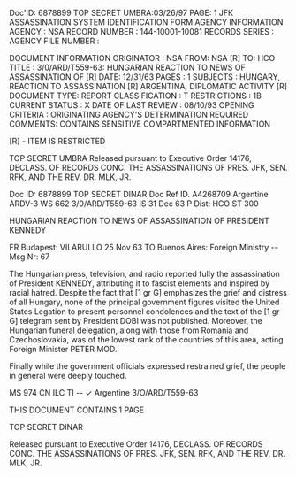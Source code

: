 Doc'ID: 6878899
TOP SECRET UMBRA:03/26/97
PAGE: 1
JFK ASSASSINATION SYSTEM
IDENTIFICATION FORM
AGENCY INFORMATION
AGENCY : NSA
RECORD NUMBER : 144-10001-10081
RECORDS SERIES :
AGENCY FILE NUMBER :

DOCUMENT INFORMATION
ORIGINATOR : NSA
FROM: NSA [R]
TO: HCO
TITLE :
3/0/ARD/T559-63: HUNGARIAN REACTION TO NEWS OF ASSASSINATION OF [R]
DATE: 12/31/63
PAGES : 1
SUBJECTS :
HUNGARY, REACTION TO ASSASSINATION [R]
ARGENTINA, DIPLOMATIC ACTIVITY [R]
DOCUMENT TYPE: REPORT
CLASSIFICATION : T
RESTRICTIONS : 1B
CURRENT STATUS : X
DATE OF LAST REVIEW : 08/10/93
OPENING CRITERIA :
ORIGINATING AGENCY'S DETERMINATION REQUIRED
COMMENTS:
CONTAINS SENSITIVE COMPARTMENTED INFORMATION

[R] - ITEM IS RESTRICTED

TOP SECRET UMBRA
Released pursuant to Executive Order 14176, DECLASS. OF RECORDS CONC. THE ASSASSINATIONS OF PRES. JFK, SEN.
RFK, AND THE REV. DR. MLK, JR.

Doc ID: 6878899
TOP SECRET DINAR
Doc Ref ID. A4268709
Argentine ARDV-3 WS 662 3/0/ARD/T559-63
IS 31 Dec 63 P
Dist: HCO
ST 300

HUNGARIAN REACTION TO NEWS OF ASSASSINATION OF PRESIDENT KENNEDY

FR Budapest: VILARULLO 25 Nov 63
TO Buenos Aires: Foreign Ministry --
Msg Nr: 67

The Hungarian press, television, and radio reported fully the
assassination of President KENNEDY, attributing it to fascist elements
and inspired by racial hatred. Despite the fact that [1 gr G]
emphasizes the grief and distress of all Hungary, none of the principal
government figures visited the United States Legation to present
personnel condolences and the text of the [1 gr G] telegram sent by
President DOBI was not published. Moreover, the Hungarian funeral
delegation, along with those from Romania and Czechoslovakia, was
of the lowest rank of the countries of this area, acting Foreign
Minister PETER MOD.

Finally while the government officials expressed restrained
grief, the people in general were deeply touched.

MS 974 CN ILC TI --
✓
Argentine 3/O/ARD/T559-63

THIS DOCUMENT CONTAINS 1 PAGE

TOP SECRET DINAR

Released pursuant to Executive Order 14176, DECLASS. OF RECORDS CONC. THE ASSASSINATIONS OF PRES. JFK, SEN.
RFK, AND THE REV. DR. MLK, JR.
